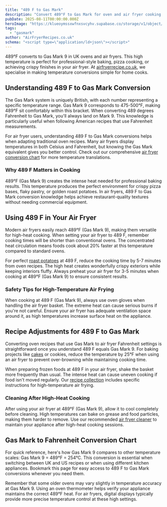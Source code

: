 ```yaml
---
title: "489 F to Gas Mark"
description: "Convert 489°F to Gas Mark for oven and air fryer cooking. Includes conversion charts, tips, and recipe adjustments for perfect results every time."
pubDate: 2025-08-11T00:00:00.000Z
heroImage: "https://klueoymssxwfnxsvcyhv.supabase.co/storage/v1/object/public/md/489-f-to-gas-mark-bda79f18.png"
tags:
  - "gasmark"
author: "AirFryerRecipes.co.uk"
schema: "<script type=\"application/ld+json\"></script>"
---
```


<p>489°F converts to Gas Mark 9 in UK ovens and air fryers. This high temperature is perfect for professional-style baking, pizza cooking, or achieving crispy finishes in your air fryer. At <a href=https://www.airfryerrecipe.co.uk>airfryerrecipe.co.uk</a>, we specialise in making temperature conversions simple for home cooks.</p>

<h2>Understanding 489 F to Gas Mark Conversion</h2>
<p>The Gas Mark system is uniquely British, with each number representing a specific temperature range. Gas Mark 9 corresponds to 475-500°F, making 489°F sit comfortably within this bracket. When converting 489 degrees Fahrenheit to Gas Mark, you'll always land on Mark 9. This knowledge is particularly useful when following American recipes that use Fahrenheit measurements.</p>
<p>For air fryer users, understanding 489 F to Gas Mark conversions helps when adapting traditional oven recipes. Many air fryers display temperatures in both Celsius and Fahrenheit, but knowing the Gas Mark equivalent gives you better control. Check out our comprehensive <a href=https://www.airfryerrecipe.co.uk/air-fryer-conversion-chart>air fryer conversion chart</a> for more temperature translations.</p>

<h3>Why 489 F Matters in Cooking</h3>
<p>489°F (Gas Mark 9) creates the intense heat needed for professional baking results. This temperature produces the perfect environment for crispy pizza bases, flaky pastry, or golden roast potatoes. In air fryers, 489 F to Gas Mark conversion knowledge helps achieve restaurant-quality textures without needing commercial equipment.</p>

<h2>Using 489 F in Your Air Fryer</h2>
<p>Modern air fryers easily reach 489°F (Gas Mark 9), making them versatile for high-heat cooking. When setting your air fryer to 489 F, remember cooking times will be shorter than conventional ovens. The concentrated heat circulation means foods cook about 20% faster at this temperature compared to standard ovens.</p>
<p>For perfect <a href=https://www.airfryerrecipe.co.uk/recipe-category/potatoes>roast potatoes</a> at 489 F, reduce the cooking time by 5-7 minutes from oven recipes. The high heat creates wonderfully crispy exteriors while keeping interiors fluffy. Always preheat your air fryer for 3-5 minutes when cooking at 489°F (Gas Mark 9) to ensure consistent results.</p>

<h3>Safety Tips for High-Temperature Air Frying</h3>
<p>When cooking at 489 F (Gas Mark 9), always use oven gloves when handling the air fryer basket. The extreme heat can cause serious burns if you're not careful. Ensure your air fryer has adequate ventilation space around it, as high temperatures increase surface heat on the appliance.</p>

<h2>Recipe Adjustments for 489 F to Gas Mark</h2>
<p>Converting oven recipes that use Gas Mark to air fryer Fahrenheit settings is straightforward once you understand 489 F equals Gas Mark 9. For baking projects like <a href=https://www.airfryerrecipe.co.uk/recipe-category/cakes>cakes</a> or cookies, reduce the temperature by 25°F when using an air fryer to prevent over-browning while maintaining cooking time.</p>
<p>When preparing frozen foods at 489 F in your air fryer, shake the basket more frequently than usual. The intense heat can cause uneven cooking if food isn't moved regularly. Our <a href=https://www.airfryerrecipe.co.uk/recipes>recipe collection</a> includes specific instructions for high-temperature air frying.</p>

<h3>Cleaning After High-Heat Cooking</h3>
<p>After using your air fryer at 489°F (Gas Mark 9), allow it to cool completely before cleaning. High temperatures can bake on grease and food particles, making them harder to remove. Use our recommended <a href=https://www.airfryerrecipe.co.uk/air-fryer-cleaner>air fryer cleaner</a> to maintain your appliance after high-heat cooking sessions.</p>

<h2>Gas Mark to Fahrenheit Conversion Chart</h2>
<p>For quick reference, here's how Gas Mark 9 compares to other temperature scales: Gas Mark 9 = 489°F = 254°C. This conversion is essential when switching between UK and US recipes or when using different kitchen appliances. Bookmark this page for easy access to 489 F to Gas Mark conversions whenever you need them.</p>
<p>Remember that some older ovens may vary slightly in temperature accuracy at Gas Mark 9. Using an oven thermometer helps verify your appliance maintains the correct 489°F heat. For air fryers, digital displays typically provide more precise temperature control at these high settings.</p>